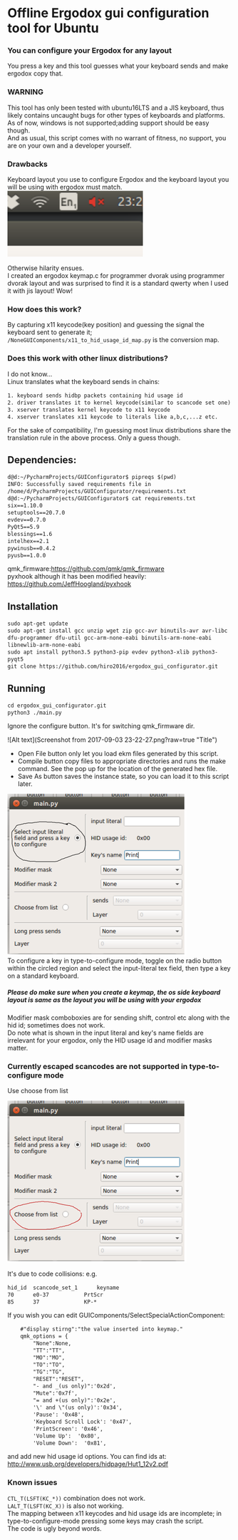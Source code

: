 # Offline Ergodox gui configuration tool for Ubuntu
### You can configure your Ergodox for any layout 
You press a key and this tool guesses what your keyboard sends and make 
ergodox copy that. 

### WARNING  
This tool has only been tested with ubuntu16LTS and a JIS keyboard, 
thus likely contains uncaught bugs for other types of keyboards
and platforms.  
As of now, windows is not supported;adding support should be easy though.  
And as usual, this script comes with no warrant of fitness, no support, 
you are on your own and a developer yourself.

### Drawbacks
Keyboard layout you use to configure Ergodox and the keyboard layout you will be using
with ergodox must match.  
![Alt text](image4288.png?raw=true "Title")
  
Otherwise hilarity ensues.   
I created an ergodox keymap.c for programmer dvorak using programmer dvorak layout 
and was surprised to find it is a standard qwerty when I used it with jis layout! Wow!

### How does this work?
By capturing x11 keycode(key position) and guessing the signal the keyboard sent to
generate it; `/NoneGUIComponents/x11_to_hid_usage_id_map.py` is the
conversion map.

### Does this work with other linux distributions?
I do not know...   
Linux translates what the keyboard sends in chains:  

    1. keyboard sends hidbp packets containing hid usage id 
    2. driver translates it to kernel keycode(similar to scancode set one)
    3. xserver translates kernel keycode to x11 keycode 
    4. xserver translates x11 keycode to literals like a,b,c,...z etc.
   
For the sake of compatibility, I'm guessing most linux distributions share
the translation rule in the above process. Only a guess though.


## Dependencies:  

    d@d:~/PycharmProjects/GUIConfigurator$ pipreqs $(pwd)
    INFO: Successfully saved requirements file in /home/d/PycharmProjects/GUIConfigurator/requirements.txt
    d@d:~/PycharmProjects/GUIConfigurator$ cat requirements.txt 
    six==1.10.0
    setuptools==20.7.0
    evdev==0.7.0
    PyQt5==5.9
    blessings==1.6
    intelhex==2.1
    pywinusb==0.4.2
    pyusb==1.0.0
    
qmk_firmware:https://github.com/qmk/qmk_firmware  
pyxhook although it has been modified heavily: https://github.com/JeffHoogland/pyxhook
    
## Installation

    sudo apt-get update
    sudo apt-get install gcc unzip wget zip gcc-avr binutils-avr avr-libc dfu-programmer dfu-util gcc-arm-none-eabi binutils-arm-none-eabi libnewlib-arm-none-eabi
    sudo apt install python3.5 python3-pip evdev python3-xlib python3-pyqt5
    git clone https://github.com/hiro2016/ergodox_gui_configurator.git 
    
## Running

    cd ergodox_gui_configurator.git
    python3 ./main.py

Ignore the configure button. It's for switching qmk_firmware dir.
    
![Alt text](Screenshot from 2017-09-03 23-22-27.png?raw=true "Title")  

 - Open File button only let you load ekm files generated by this script.    
 - Compile button copy files to appropriate directories and runs the make command. 
See the pop up for the location of the generated hex file.  
 - Save As button saves the instance state, so you can load it to this script later.
    
![Alt text](key_configurator_type_to_conf_selected.png?raw=true "Title")  
To configure a key in type-to-configure mode, toggle on the radio
button within the circled region and select the input-literal tex field, 
then type a key on a standard keyboard.
  
##### Please do make sure when you create a keymap, the os side keyboard layout is same as the layout you will be using with your ergodox
  
Modifier mask comboboxies are for sending shift, control etc along with the hid id;
sometimes does not work.  
Do note what is shown in the input literal and key's name fields are irrelevant for
your ergodox, only the HID usage id and modifier masks matter.
  
    
### Currently escaped scancodes are not supported in type-to-configure mode
Use choose from list
  

![Alt text](key_configurator_choose_from_list_selected.png?raw=true "Title")

It's due to code collisions:
e.g.    

    hid_id  scancode_set_1      keyname  
    70 	    e0-37           PrtScr    
    85 	    37 	            KP-*    
    
If you wish you can edit GUIComponents/SelectSpecialActionComponent:

        #"display stirng":"the value inserted into keymap."
        qmk_options = {
            "None":None,
            "TT":"TT",
            "MO":"MO",
            "TO":"TO",
            "TG":"TG",
            "RESET":"RESET",
            "- and _(us only)":'0x2d',
            "Mute":'0x7f',
            "= and +(us only)":'0x2e',
            '\' and \"(us only)':'0x34',
            'Pause': '0x48',
            'Keyboard Scroll Lock': '0x47',
            'PrintScreen': '0x46',
            'Volume Up':  '0x80',
            'Volume Down':  '0x81',

and add new hid usage id options. You can find ids at: http://www.usb.org/developers/hidpage/Hut1_12v2.pdf

### Known issues  
`CTL_T(LSFT(KC_*))` combination does not work.   
`LALT_T(LSFT(KC_X))` is also not working.   
The mapping between x11 keycodes and hid usage ids are 
incomplete; in type-to-configure-mode pressing some keys 
may crash the script.  
The code is ugly beyond words.  


